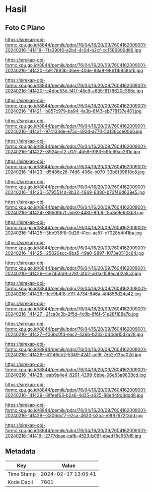 # Hasil

## Foto C Plano

https://sirekap-obj-formc.kpu.go.id/8844/pemilu/pdpr/76/04/16/20/09/7604162009001-20240216-141418--7fa390f6-a2b4-4c94-b2cf-cc1586809d69.jpg

https://sirekap-obj-formc.kpu.go.id/8844/pemilu/pdpr/76/04/16/20/09/7604162009001-20240216-141420--b917893b-36ee-40de-98a9-98611b858bfb.jpg

https://sirekap-obj-formc.kpu.go.id/8844/pemilu/pdpr/76/04/16/20/09/7604162009001-20240216-141420--c4dbe53d-f4f7-48e9-a635-8178620c368c.jpg

https://sirekap-obj-formc.kpu.go.id/8844/pemilu/pdpr/76/04/16/20/09/7604162009001-20240216-141421--b857c979-ba94-4a3b-8f43-eb778137e461.jpg

https://sirekap-obj-formc.kpu.go.id/8844/pemilu/pdpr/76/04/16/20/09/7604162009001-20240216-141421--974133de-e75c-492d-a770-5d136cce00b6.jpg

https://sirekap-obj-formc.kpu.go.id/8844/pemilu/pdpr/76/04/16/20/09/7604162009001-20240216-141422--8924ecf2-d17f-4b58-9183-59fc69ac261d.jpg

https://sirekap-obj-formc.kpu.go.id/8844/pemilu/pdpr/76/04/16/20/09/7604162009001-20240216-141423--d5486c26-74d6-406e-b070-33b8f39818c8.jpg

https://sirekap-obj-formc.kpu.go.id/8844/pemilu/pdpr/76/04/16/20/09/7604162009001-20240216-141423--5795514d-8b32-4969-8380-b72f46d639e5.jpg

https://sirekap-obj-formc.kpu.go.id/8844/pemilu/pdpr/76/04/16/20/09/7604162009001-20240216-141424--89509b7f-ade3-4480-8fb8-f5b3e9e633b3.jpg

https://sirekap-obj-formc.kpu.go.id/8844/pemilu/pdpr/76/04/16/20/09/7604162009001-20240216-141425--3bb938f8-0d26-41ee-aa57-c7028b4f41ba.jpg

https://sirekap-obj-formc.kpu.go.id/8844/pemilu/pdpr/76/04/16/20/09/7604162009001-20240216-141425--25820ecc-9ba5-49a0-9897-1073e0510c64.jpg

https://sirekap-obj-formc.kpu.go.id/8844/pemilu/pdpr/76/04/16/20/09/7604162009001-20240216-141426--ce7450d9-a28f-4fb2-a61a-158eda02a8c3.jpg

https://sirekap-obj-formc.kpu.go.id/8844/pemilu/pdpr/76/04/16/20/09/7604162009001-20240216-141426--1ee9b4f8-e11f-4734-846a-4f4856d24a42.jpg

https://sirekap-obj-formc.kpu.go.id/8844/pemilu/pdpr/76/04/16/20/09/7604162009001-20240216-141427--21ca8c3b-2f5d-4c0b-8f6f-51e28f188a7b.jpg

https://sirekap-obj-formc.kpu.go.id/8844/pemilu/pdpr/76/04/16/20/09/7604162009001-20240216-141427--f36bc0fd-eac2-436b-b233-044de15d2a28.jpg

https://sirekap-obj-formc.kpu.go.id/8844/pemilu/pdpr/76/04/16/20/09/7604162009001-20240216-141428--41146cb2-5349-4241-ac9f-7d52e13ba02d.jpg

https://sirekap-obj-formc.kpu.go.id/8844/pemilu/pdpr/76/04/16/20/09/7604162009001-20240216-141428--eab9e4e4-8201-4299-8bbe-06e53a9838cd.jpg

https://sirekap-obj-formc.kpu.go.id/8844/pemilu/pdpr/76/04/16/20/09/7604162009001-20240216-141429--8ffeef63-b2a6-4d35-a625-88e449d8ddd8.jpg

https://sirekap-obj-formc.kpu.go.id/8844/pemilu/pdpr/76/04/16/20/09/7604162009001-20240216-141429--3306dcf7-e2ca-4620-b2ba-e9f97672f3dd.jpg

https://sirekap-obj-formc.kpu.go.id/8844/pemilu/pdpr/76/04/16/20/09/7604162009001-20240216-141419--2777dcae-cafb-4523-b06f-ebad75c957d9.jpg


## Metadata

| Key        | Value               |
| ---------- | ------------------- |
| Time Stamp | 2024-02-17 13:05:41 |
| Kode Dapil | 7601                |



